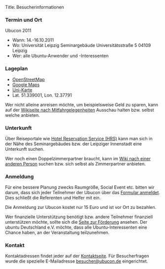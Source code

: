 Title: Besucherinformationen

### Termin und Ort

Ubucon 2011

 * Wann: 14.-16.10.2011
 * Wo:
    Universität Leipzig
    Seminargebäude
    Universitätsstraße 5
    04109 Leipzig
 * Wer: alle Ubuntu-Anwender und -Interessenten

### Lageplan

-   [OpenStreetMap](http://www.openstreetmap.org/?lat=51.338745&lon=12.378084&zoom=18&layers=M)
-   [Google
    Maps](http://maps.google.de/m/local?ll=51.339001,12.37791&z=16)
-   [Uni-Karte](http://www.zv.uni-leipzig.de/service/lageplan-anreise/lageplan.html?ifab_modus=detail&ifab_id=855)
-   Lat. 51.339001, Lon. 12.37791

Wer nicht alleine anreisen möchte, um beispielsweise Geld zu sparen,
kann auf der [Wikiseite nach
Mitfahrgelegenheiten](http://wiki.ubuntuusers.de/LocoTeam/Ubucon/2011#Mitfahrgelegenheiten)
Ausschau halten bzw. selbst welche anbieten.

### Unterkunft

Über Reiseportale wie [Hotel Reservation Service
(HRS)](http://www.hrs.de/) kann man sich in der Nähe des Seminargebäudes
bzw. der Leipziger Innenstadt eine Unterkunft suchen.

Wer noch einen Doppelzimmerpartner braucht, kann im [Wiki nach einer
anderen
Person](http://wiki.ubuntuusers.de/LocoTeam/Ubucon/2011#Anwesenheit)
suchen bzw. sich selbst als Zimmerpartner anbieten.

### Anmeldung

Für eine bessere Planung zwecks Raumgröße, Social Event etc. bitten wir
darum, dass sich jeder Teilnehmer der Ubucon über das [Formular
anmeldet](/2011/anmeldung). Dies schließt die Referenten und Helfer mit
ein.

Die Anmeldung zur Ubucon kostet nur 15 Euro und ist vor Ort zu bezahlen.

Wer finanzielle Unterstützung benötigt bzw. andere Teilnehmer finanziell
unterstützen möchte, sollte sich die [Seite zur
Förderung](/2011/foerderung) ansehen. Der ubuntu Deutschland e.V.
möchte, dass alle Ubuntu-Interessenten eine Chance haben, an der
Veranstaltung teilzunehmen.

### Kontakt

Kontaktadressen findet jeder auf der [Kontaktseite](/kontakt). Für
Besucherfragen wurde die spezielle E-Mailadresse <besucher@ubucon.de>
eingerichtet.
